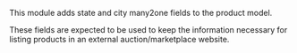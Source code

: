 This module adds state and city many2one fields to the product model.

These fields are expected to be used to keep the information necessary
for listing products in an external auction/marketplace website.
